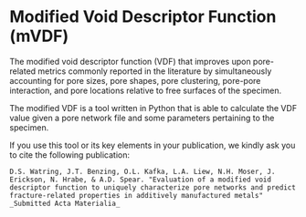 # Modified Void Descriptor Function (mVDF)

The modified void descriptor function (VDF) that improves upon pore-related metrics commonly reported in the literature by simultaneously accounting for pore sizes, pore shapes, pore clustering, pore-pore interaction, and pore locations relative to free surfaces of the specimen.

The modified VDF is a tool written in Python that is able to calculate the VDF value given a pore network file and some parameters pertaining to the specimen.

If you use this tool or its key elements in your publication, we kindly ask you to cite the following publication:
```
D.S. Watring, J.T. Benzing, O.L. Kafka, L.A. Liew, N.H. Moser, J. Erickson, N. Hrabe, & A.D. Spear. "Evaluation of a modified void descriptor function to uniquely characterize pore networks and predict fracture-related properties in additively manufactured metals" _Submitted Acta Materialia_
```

